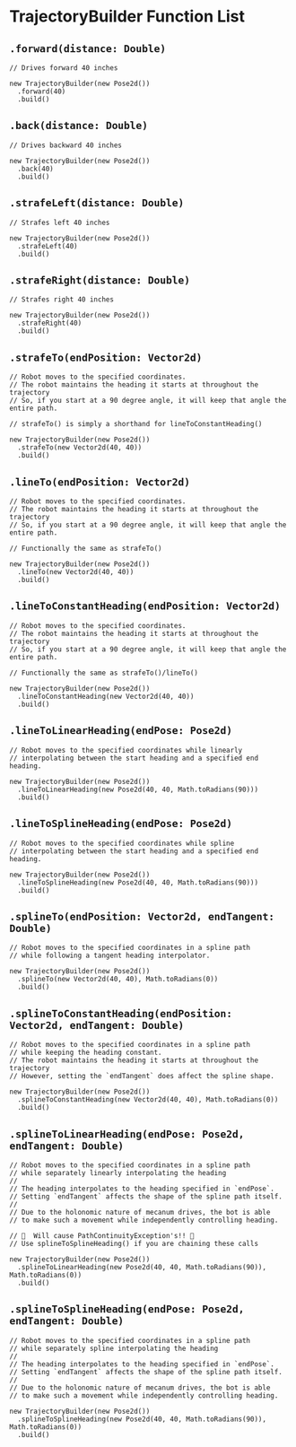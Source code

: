 # TrajectoryBuilder Function List

## `.forward(distance: Double)`

<div class="flex flex-col items-center justify-center">
    <VideoDisplay src="./assets/trajectorybuilder-functions/forward.mp4" width="400px" :controls="false"/>
</div>

```java{4}
// Drives forward 40 inches

new TrajectoryBuilder(new Pose2d())
  .forward(40)
  .build()
```

<div class="h-5"></div>

## `.back(distance: Double)`

<div class="flex flex-col items-center justify-center">
    <VideoDisplay src="./assets/trajectorybuilder-functions/back.mp4" width="400px" :controls="false"/>
</div>

```java{4}
// Drives backward 40 inches

new TrajectoryBuilder(new Pose2d())
  .back(40)
  .build()
```

<div class="h-5"></div>

## `.strafeLeft(distance: Double)`

<div class="flex flex-col items-center justify-center">
    <VideoDisplay src="./assets/trajectorybuilder-functions/strafe-left.mp4" width="400px" :controls="false"/>
</div>

```java{4}
// Strafes left 40 inches

new TrajectoryBuilder(new Pose2d())
  .strafeLeft(40)
  .build()
```

<div class="h-5"></div>

## `.strafeRight(distance: Double)`

<div class="flex flex-col items-center justify-center">
    <VideoDisplay src="./assets/trajectorybuilder-functions/strafe-right.mp4" width="400px" :controls="false"/>
</div>

```java{4}
// Strafes right 40 inches

new TrajectoryBuilder(new Pose2d())
  .strafeRight(40)
  .build()
```

<div class="h-5"></div>

## `.strafeTo(endPosition: Vector2d)`

<div class="flex flex-col items-center justify-center">
    <VideoDisplay src="./assets/trajectorybuilder-functions/line-to.mp4" width="400px" :controls="false"/>
</div>

```java{8}
// Robot moves to the specified coordinates.
// The robot maintains the heading it starts at throughout the trajectory
// So, if you start at a 90 degree angle, it will keep that angle the entire path.

// strafeTo() is simply a shorthand for lineToConstantHeading()

new TrajectoryBuilder(new Pose2d())
  .strafeTo(new Vector2d(40, 40))
  .build()
```

## `.lineTo(endPosition: Vector2d)`

<div class="flex flex-col items-center justify-center">
    <VideoDisplay src="./assets/trajectorybuilder-functions/line-to.mp4" width="400px" :controls="false"/>
</div>

```java{8}
// Robot moves to the specified coordinates.
// The robot maintains the heading it starts at throughout the trajectory
// So, if you start at a 90 degree angle, it will keep that angle the entire path.

// Functionally the same as strafeTo()

new TrajectoryBuilder(new Pose2d())
  .lineTo(new Vector2d(40, 40))
  .build()
```

<div class="h-5"></div>

## `.lineToConstantHeading(endPosition: Vector2d)`

<div class="flex flex-col items-center justify-center">
    <VideoDisplay src="./assets/trajectorybuilder-functions/line-to.mp4" width="400px" :controls="false"/>
</div>

```java{8}
// Robot moves to the specified coordinates.
// The robot maintains the heading it starts at throughout the trajectory
// So, if you start at a 90 degree angle, it will keep that angle the entire path.

// Functionally the same as strafeTo()/lineTo()

new TrajectoryBuilder(new Pose2d())
  .lineToConstantHeading(new Vector2d(40, 40))
  .build()
```

<div class="h-5"></div>

## `.lineToLinearHeading(endPose: Pose2d)`

<div class="flex flex-col items-center justify-center">
    <VideoDisplay src="./assets/trajectorybuilder-functions/line-to-linear-heading.mp4" width="400px" :controls="false"/>
</div>

```java{5}
// Robot moves to the specified coordinates while linearly
// interpolating between the start heading and a specified end heading.

new TrajectoryBuilder(new Pose2d())
  .lineToLinearHeading(new Pose2d(40, 40, Math.toRadians(90)))
  .build()
```

<div class="h-5"></div>

## `.lineToSplineHeading(endPose: Pose2d)`

<div class="flex flex-col items-center justify-center">
    <VideoDisplay src="./assets/trajectorybuilder-functions/line-to-spline-heading.mp4" width="400px" :controls="false"/>
</div>

```java{5}
// Robot moves to the specified coordinates while spline
// interpolating between the start heading and a specified end heading.

new TrajectoryBuilder(new Pose2d())
  .lineToSplineHeading(new Pose2d(40, 40, Math.toRadians(90)))
  .build()
```

<div class="h-5"></div>

## `.splineTo(endPosition: Vector2d, endTangent: Double)`

<div class="flex flex-col items-center justify-center">
    <VideoDisplay src="./assets/trajectorybuilder-functions/spline-to.mp4" width="400px" :controls="false"/>
</div>

```java{5}
// Robot moves to the specified coordinates in a spline path
// while following a tangent heading interpolator.

new TrajectoryBuilder(new Pose2d())
  .splineTo(new Vector2d(40, 40), Math.toRadians(0))
  .build()
```

<div class="h-5"></div>

## `.splineToConstantHeading(endPosition: Vector2d, endTangent: Double)`

<div class="flex flex-col items-center justify-center">
    <VideoDisplay src="./assets/trajectorybuilder-functions/spline-to-constant-heading.mp4" width="400px" :controls="false"/>
</div>

```java{7}
// Robot moves to the specified coordinates in a spline path
// while keeping the heading constant.
// The robot maintains the heading it starts at throughout the trajectory
// However, setting the `endTangent` does affect the spline shape.

new TrajectoryBuilder(new Pose2d())
  .splineToConstantHeading(new Vector2d(40, 40), Math.toRadians(0))
  .build()
```

<div class="h-5"></div>

## `.splineToLinearHeading(endPose: Pose2d, endTangent: Double)`

<div class="flex flex-col items-center justify-center">
    <VideoDisplay src="./assets/trajectorybuilder-functions/spline-to-linear-heading.mp4" width="400px" :controls="false"/>
</div>

```java{14}
// Robot moves to the specified coordinates in a spline path
// while separately linearly interpolating the heading
//
// The heading interpolates to the heading specified in `endPose`.
// Setting `endTangent` affects the shape of the spline path itself.
//
// Due to the holonomic nature of mecanum drives, the bot is able
// to make such a movement while independently controlling heading.

// 🚨  Will cause PathContinuityException's!! 🚨
// Use splineToSplineHeading() if you are chaining these calls

new TrajectoryBuilder(new Pose2d())
  .splineToLinearHeading(new Pose2d(40, 40, Math.toRadians(90)), Math.toRadians(0))
  .build()
```

<div class="h-5"></div>

## `.splineToSplineHeading(endPose: Pose2d, endTangent: Double)`

<div class="flex flex-col items-center justify-center">
    <VideoDisplay src="./assets/trajectorybuilder-functions/spline-to-spline-heading.mp4" width="400px" :controls="false"/>
</div>

```java{11}
// Robot moves to the specified coordinates in a spline path
// while separately spline interpolating the heading
//
// The heading interpolates to the heading specified in `endPose`.
// Setting `endTangent` affects the shape of the spline path itself.
//
// Due to the holonomic nature of mecanum drives, the bot is able
// to make such a movement while independently controlling heading.

new TrajectoryBuilder(new Pose2d())
  .splineToSplineHeading(new Pose2d(40, 40, Math.toRadians(90)), Math.toRadians(0))
  .build()
```

<div class="h-5"></div>
